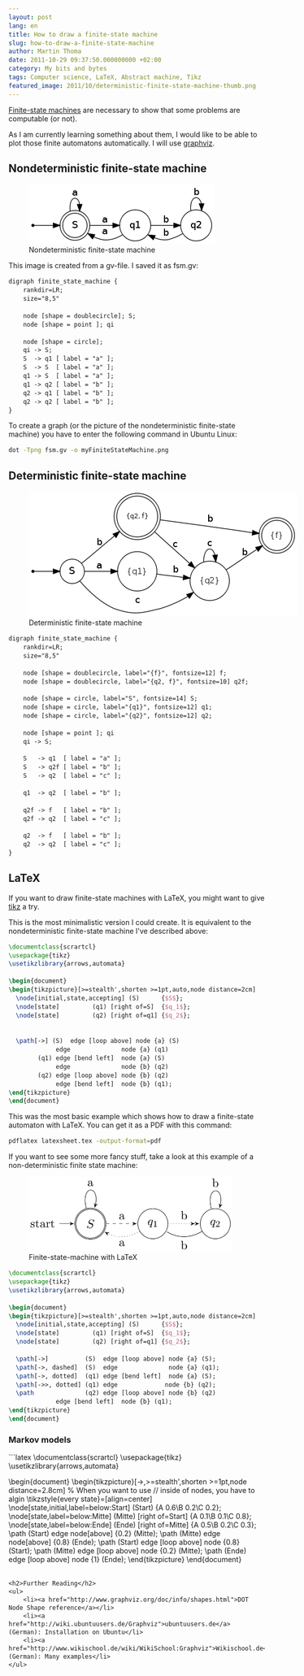 ```yaml
---
layout: post
lang: en
title: How to draw a finite-state machine
slug: how-to-draw-a-finite-state-machine
author: Martin Thoma
date: 2011-10-29 09:37:50.000000000 +02:00
category: My bits and bytes
tags: Computer science, LaTeX, Abstract machine, Tikz
featured_image: 2011/10/deterministic-finite-state-machine-thumb.png
---
```

<a href="http://en.wikipedia.org/wiki/Deterministic_finite-state_machine">Finite-state machines</a> are necessary to show that some problems are computable (or not).

As I am currently learning something about them, I would like to be able to plot those finite automatons automatically. I will use <a href="http://www.graphviz.org/">graphviz</a>.
<h2>Nondeterministic finite-state machine</h2>
<figure class="aligncenter">
            <a href="../images/2011/10/myFiniteStateMachine1.png"><img src="../images/2011/10/myFiniteStateMachine1.png" alt="Nondeterministic finite-state machine" style="max-width:365px;max-height:119px;" class="size-full wp-image-8141 "/></a>
            <figcaption class="text-center">Nondeterministic finite-state machine</figcaption>
        </figure>

This image is created from a gv-file. I saved it as fsm.gv:

```latex
digraph finite_state_machine {
	rankdir=LR;
	size="8,5"

	node [shape = doublecircle]; S;
	node [shape = point ]; qi

	node [shape = circle];
	qi -> S;
	S  -> q1 [ label = "a" ];
	S  -> S  [ label = "a" ];
	q1 -> S  [ label = "a" ];
	q1 -> q2 [ label = "b" ];
	q2 -> q1 [ label = "b" ];
	q2 -> q2 [ label = "b" ];
}
```

To create a graph (or the picture of the nondeterministic finite-state machine) you have to enter the following command in Ubuntu Linux:

```bash
dot -Tpng fsm.gv -o myFiniteStateMachine.png
```

<h2>Deterministic finite-state machine</h2>

<figure class="aligncenter">
            <a href="../images/2011/10/deterministic-finite-state-machine.png"><img src="../images/2011/10/deterministic-finite-state-machine.png" alt="Deterministic finite-state machine" style="max-width:528px;max-height:248px" class="size-full wp-image-8171"/></a>
            <figcaption class="text-center">Deterministic finite-state machine</figcaption>
        </figure>

```latex
digraph finite_state_machine {
	rankdir=LR;
	size="8,5"

	node [shape = doublecircle, label="{f}", fontsize=12] f;
	node [shape = doublecircle, label="{q2, f}", fontsize=10] q2f;

	node [shape = circle, label="S", fontsize=14] S;
	node [shape = circle, label="{q1}", fontsize=12] q1;
	node [shape = circle, label="{q2}", fontsize=12] q2;

	node [shape = point ]; qi
	qi -> S;

	S   -> q1  [ label = "a" ];
	S   -> q2f [ label = "b" ];
	S   -> q2  [ label = "c" ];

	q1  -> q2  [ label = "b" ];

	q2f -> f   [ label = "b" ];
	q2f -> q2  [ label = "c" ];

	q2  -> f   [ label = "b" ];
	q2  -> q2  [ label = "c" ];
}
```

<h2>LaTeX</h2>
If you want to draw finite-state machines with LaTeX, you might want to give <a href="http://www.texample.net/tikz/examples/feature/automata-and-petri-nets/">tikz</a> a try.

This is the most minimalistic version I could create. It is equivalent to the nondeterministic finite-state machine I've described above:

```latex
\documentclass{scrartcl}
\usepackage{tikz}
\usetikzlibrary{arrows,automata}

\begin{document}
\begin{tikzpicture}[>=stealth',shorten >=1pt,auto,node distance=2cm]
  \node[initial,state,accepting] (S)      {$S$};
  \node[state]         (q1) [right of=S]  {$q_1$};
  \node[state]         (q2) [right of=q1] {$q_2$};


  \path[->] (S)  edge [loop above] node {a} (S)
             edge              node {a} (q1)
        (q1) edge [bend left]  node {a} (S)
             edge              node {b} (q2)
        (q2) edge [loop above] node {b} (q2)
             edge [bend left]  node {b} (q1);
\end{tikzpicture}
\end{document}
```

This was the most basic example which shows how to draw a finite-state automaton with LaTeX. You can get it as a PDF with this command:

```bash
pdflatex latexsheet.tex -output-format=pdf
```

If you want to see some more fancy stuff, take a look at this example of a non-deterministic finite state machine:

<figure class="aligncenter">
            <a href="../images/2011/10/latex-finite-state-machine.png"><img src="../images/2011/10/latex-finite-state-machine.png" alt="Finite-state-machine with LaTeX" style="max-width:400px;max-height:147px" class="size-full wp-image-13421"/></a>
            <figcaption class="text-center">Finite-state-machine with LaTeX</figcaption>
        </figure>

```latex
\documentclass{scrartcl}
\usepackage{tikz}
\usetikzlibrary{arrows,automata}

\begin{document}
\begin{tikzpicture}[>=stealth',shorten >=1pt,auto,node distance=2cm]
  \node[initial,state,accepting] (S)      {$S$};
  \node[state]         (q1) [right of=S]  {$q_1$};
  \node[state]         (q2) [right of=q1] {$q_2$};

  \path[->]          (S)  edge [loop above] node {a} (S);
  \path[->, dashed]  (S)  edge              node {a} (q1);
  \path[->, dotted]  (q1) edge [bend left]  node {a} (S);
  \path[->>, dotted] (q1) edge             node {b} (q2);
  \path              (q2) edge [loop above] node {b} (q2)
             edge [bend left]  node {b} (q1);
\end{tikzpicture}
\end{document}
```

<h3>Markov models</h3>
```latex
\documentclass{scrartcl}
\usepackage{tikz}
\usetikzlibrary{arrows,automata}

\begin{document}
\begin{tikzpicture}[->,>=stealth',shorten >=1pt,node distance=2.8cm]
    % When you want to use // inside of nodes, you have to algin
    \tikzstyle{every state}=[align=center]
    \node[state,initial,label=below:Start] (Start)
                                            {A 0.6\\B 0.2\\C 0.2};
    \node[state,label=below:Mitte] (Mitte) [right of=Start]
                                            {A 0.1\\B 0.1\\C 0.8};
    \node[state,label=below:Ende] (Ende)   [right of=Mitte]
                                            {A 0.5\\B 0.2\\C 0.3};
    \path (Start) edge               node[above] {0.2} (Mitte);
    \path (Mitte) edge               node[above] {0.8} (Ende);
    \path (Start) edge  [loop above] node        {0.8} (Start);
    \path (Mitte) edge  [loop above] node        {0.2} (Mitte);
    \path (Ende)  edge  [loop above] node        {1}  (Ende);
\end{tikzpicture}
\end{document}
```

<h2>Further Reading</h2>
<ul>
    <li><a href="http://www.graphviz.org/doc/info/shapes.html">DOT Node Shape reference</a></li>
    <li><a href="http://wiki.ubuntuusers.de/Graphviz">ubuntuusers.de</a> (German): Installation on Ubuntu</li>
    <li><a href="http://www.wikischool.de/wiki/WikiSchool:Graphviz">Wikischool.de</a> (German): Many examples</li>
</ul>
